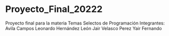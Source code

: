 # Proyecto_Final_20222
Proyecto final para la materia Temas Selectos de Programación
Integrantes:
Avila Campos Leonardo
Hernández León Jair
Velasco Perez Yair Fernando
